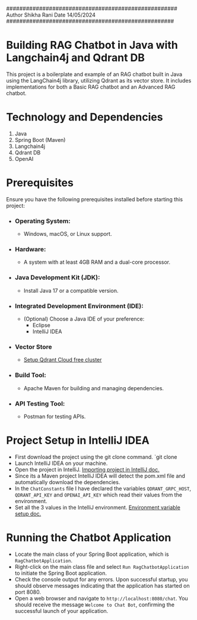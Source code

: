 ####################################################
Author Shikha Rani
Date 14/05/2024
###################################################



# Building RAG Chatbot in Java with Langchain4j and Qdrant DB
This project is a boilerplate and example of an RAG chatbot built in Java using the LangChain4j library, utilizing Qdrant as its vector store. It includes implementations for both a Basic RAG chatbot and an Advanced RAG chatbot.

# Technology and Dependencies
1. Java
2. Spring Boot (Maven)
3. Langchain4j
4. Qdrant DB
5. OpenAI

# Prerequisites
Ensure you have the following prerequisites installed before starting this project:

- ### Operating System:
    -  Windows, macOS, or Linux support.

- ### Hardware:
    - A system with at least 4GB RAM and a dual-core processor.

- ### Java Development Kit (JDK):
    - Install Java 17 or a compatible version.

- ### Integrated Development Environment (IDE):
     - (Optional) Choose a Java IDE of your preference:
       - Eclipse 
       - IntelliJ IDEA

- ### Vector Store
  - [Setup Qdrant Cloud free cluster](https://qdrant.tech/documentation/cloud/quickstart-cloud/) 

- ### Build Tool:
    - Apache Maven for building and managing dependencies.

- ### API Testing Tool:
    - Postman for testing APIs.


# Project Setup in IntelliJ IDEA
- First download the project using the git clone command. `git clone 
- Launch IntelliJ IDEA on your machine.
- Open the project in IntelliJ. [Importing project in IntelliJ doc.](https://www.jetbrains.com/help/idea/maven-support.html#maven_import_project_start)
- Since its a Maven project IntelliJ IDEA will detect the pom.xml file and automatically download the dependencies.
- In the `ChatConstants` file I have declared the variables `QDRANT_GRPC_HOST`, `QDRANT_API_KEY` and `OPENAI_API_KEY` which read their values from the environment.
- Set all the 3 values in the IntelliJ environment. [Environment variable setup doc.](https://education.launchcode.org/gis-devops/configurations/02-environment-variables-intellij/index.html)

# Running the Chatbot Application
- Locate the main class of your Spring Boot application, which is `RagChatbotApplication`.
- Right-click on the main class file and select `Run RagChatbotApplication` to initiate the Spring Boot application.
- Check the console output for any errors. Upon successful startup, you should observe messages indicating that the application has started on port 8080.
- Open a web browser and navigate to `http://localhost:8080/chat`. You should receive the message `Welcome to Chat Bot`, confirming the successful launch of your application.
